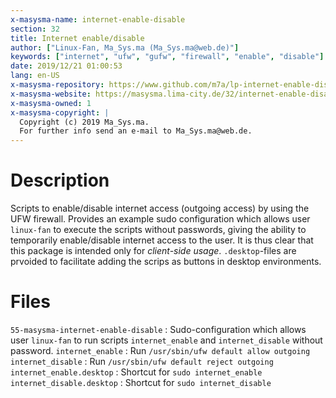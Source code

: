 ```yaml
---
x-masysma-name: internet-enable-disable
section: 32
title: Internet enable/disable
author: ["Linux-Fan, Ma_Sys.ma (Ma_Sys.ma@web.de)"]
keywords: ["internet", "ufw", "gufw", "firewall", "enable", "disable"]
date: 2019/12/21 01:00:53
lang: en-US
x-masysma-repository: https://www.github.com/m7a/lp-internet-enable-disable
x-masysma-website: https://masysma.lima-city.de/32/internet-enable-disable.xhtml
x-masysma-owned: 1
x-masysma-copyright: |
  Copyright (c) 2019 Ma_Sys.ma.
  For further info send an e-mail to Ma_Sys.ma@web.de.
---
```

Description
===========

Scripts to enable/disable internet access (outgoing access) by using the UFW
firewall. Provides an example sudo configuration which allows user `linux-fan`
to execute the scripts without passwords, giving the ability to temporarily
enable/disable internet access to the user. It is thus clear that this package
is intended only for _client-side usage_. `.desktop`-files are prvoided to
facilitate adding the scrips as buttons in desktop environments.

Files
=====

`55-masysma-internet-enable-disable`
:   Sudo-configuration which allows user `linux-fan` to
    run scripts `internet_enable` and `internet_disable` without password.
`internet_enable`
:   Run `/usr/sbin/ufw default allow outgoing`
`internet_disable`
:   Run `/usr/sbin/ufw default reject outgoing`
`internet_enable.desktop`
:   Shortcut for `sudo internet_enable`
`internet_disable.desktop`
:   Shortcut for `sudo internet_disable`
